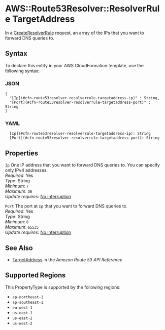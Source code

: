 # AWS::Route53Resolver::ResolverRule TargetAddress<a name="aws-properties-route53resolver-resolverrule-targetaddress"></a>

In a [CreateResolverRule](https://docs.aws.amazon.com/Route53/latest/APIReference/API_route53resolver_CreateResolverRule.html) request, an array of the IPs that you want to forward DNS queries to\.

## Syntax<a name="aws-properties-route53resolver-resolverrule-targetaddress-syntax"></a>

To declare this entity in your AWS CloudFormation template, use the following syntax:

### JSON<a name="aws-properties-route53resolver-resolverrule-targetaddress-syntax.json"></a>

```
{
  "[Ip](#cfn-route53resolver-resolverrule-targetaddress-ip)" : String,
  "[Port](#cfn-route53resolver-resolverrule-targetaddress-port)" : String
}
```

### YAML<a name="aws-properties-route53resolver-resolverrule-targetaddress-syntax.yaml"></a>

```
  [Ip](#cfn-route53resolver-resolverrule-targetaddress-ip): String
  [Port](#cfn-route53resolver-resolverrule-targetaddress-port): String
```

## Properties<a name="aws-properties-route53resolver-resolverrule-targetaddress-properties"></a>

`Ip`  <a name="cfn-route53resolver-resolverrule-targetaddress-ip"></a>
One IP address that you want to forward DNS queries to\. You can specify only IPv4 addresses\.  
*Required*: Yes  
*Type*: String  
*Minimum*: `7`  
*Maximum*: `36`  
*Update requires*: [No interruption](https://docs.aws.amazon.com/AWSCloudFormation/latest/UserGuide/using-cfn-updating-stacks-update-behaviors.html#update-no-interrupt)

`Port`  <a name="cfn-route53resolver-resolverrule-targetaddress-port"></a>
The port at `Ip` that you want to forward DNS queries to\.  
*Required*: Yes  
*Type*: String  
*Minimum*: `0`  
*Maximum*: `65535`  
*Update requires*: [No interruption](https://docs.aws.amazon.com/AWSCloudFormation/latest/UserGuide/using-cfn-updating-stacks-update-behaviors.html#update-no-interrupt)

## See Also<a name="aws-properties-route53resolver-resolverrule-targetaddress--seealso"></a>
+  [TargetAddress](https://docs.aws.amazon.com/Route53/latest/APIReference/API_route53resolver_TargetAddress.html) in the *Amazon Route 53 API Reference* 

## Supported Regions

This PropertyType is supported by the following regions:

- `ap-northeast-1`
- `ap-southeast-1`
- `eu-west-1`
- `us-east-1`
- `us-east-2`
- `us-west-2`
